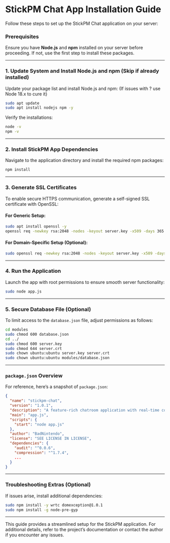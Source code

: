# StickPM Chat App Installation Guide

Follow these steps to set up the StickPM Chat application on your server:

### Prerequisites

Ensure you have **Node.js** and **npm** installed on your server before proceeding. If not, use the first step to install these packages.

---

### 1. Update System and Install Node.js and npm (Skip if already installed)
Update your package list and install Node.js and npm: (If issues with ? use Node 18.x to cure it)
```bash
sudo apt update
sudo apt install nodejs npm -y
```

Verify the installations:
```bash
node -v
npm -v
```

---

### 2. Install StickPM App Dependencies
Navigate to the application directory and install the required npm packages:
```bash
npm install
```

---

### 3. Generate SSL Certificates
To enable secure HTTPS communication, generate a self-signed SSL certificate with OpenSSL:

#### For Generic Setup:
```bash
sudo apt install openssl -y
openssl req -newkey rsa:2048 -nodes -keyout server.key -x509 -days 365 -out server.crt
```

#### For Domain-Specific Setup (Optional):
```bash
sudo openssl req -newkey rsa:2048 -nodes -keyout server.key -x509 -days 365 -out server.crt -subj "/CN=*.stickpm.com"
```

---

### 4. Run the Application
Launch the app with root permissions to ensure smooth server functionality:
```bash
sudo node app.js
```

---

### 5. Secure Database File (Optional)
To limit access to the `database.json` file, adjust permissions as follows:
```bash
cd modules
sudo chmod 600 database.json
cd ../
sudo chmod 600 server.key
sudo chmod 644 server.crt
sudo chown ubuntu:ubuntu server.key server.crt
sudo chown ubuntu:ubuntu modules/database.json
```

---

### `package.json` Overview

For reference, here’s a snapshot of `package.json`:
```json
{
  "name": "stickpm-chat",
  "version": "1.0.1",
  "description": "A feature-rich chatroom application with real-time communication, streaming, polling, and more.",
  "main": "app.js",
  "scripts": {
    "start": "node app.js"
  },
  "author": "BadNintendo",
  "license": "SEE LICENSE IN LICENSE",
  "dependencies": {
    "audit": "^0.0.6",
    "compression": "^1.7.4",
    ...
  }
}
```

---

### Troubleshooting Extras (Optional)
If issues arise, install additional dependencies:
```bash
sudo npm install -y wrtc domexception@1.0.1
sudo npm install -g node-pre-gyp
```

---

This guide provides a streamlined setup for the StickPM application. For additional details, refer to the project’s documentation or contact the author if you encounter any issues.
